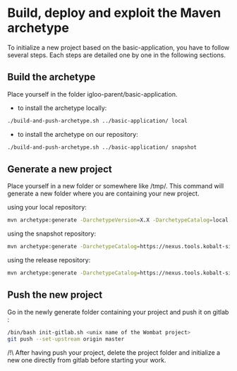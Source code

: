 Build, deploy and exploit the Maven archetype
=============================================

To initialize a new project based on the basic-application, you have to follow several steps.
Each steps are detailed one by one in the following sections.


Build the archetype
-------------------

Place yourself in the folder igloo-parent/basic-application.

- to install the archetype locally:
```sh
./build-and-push-archetype.sh ../basic-application/ local
```

- to install the archetype on our repository:
```sh
./build-and-push-archetype.sh ../basic-application/ snapshot
```

Generate a new project
----------------------

Place yourself in a new folder or somewhere like /tmp/. This command will
generate a new folder where you are containing your new project.

using your local repository:
```sh
mvn archetype:generate -DarchetypeVersion=X.X -DarchetypeCatalog=local -DartifactId=your-artifact-id -DgroupId=your.group.id -Dversion=0.1-SNAPSHOT -Dpackage=com.your.package -DarchetypeApplicationNamePrefix="YourApplication" -DarchetypeSpringAnnotationValuePrefix="yourApplication" -DarchetypeFullApplicationName="Customer - Your application" -DarchetypeDatabasePrefix=c_database_prefix -DarchetypeDataDirectory=your-data-directory
```

using the snapshot repository:
```sh
mvn archetype:generate -DarchetypeCatalog=https://nexus.tools.kobalt-si.fr/repository/igloo-snapshots/ -DartifactId=your-artifact-id -DgroupId=your.group.id -Dversion=0.1-SNAPSHOT -Dpackage=com.your.package -DarchetypeApplicationNamePrefix="YourApplication" -DarchetypeSpringAnnotationValuePrefix="yourApplication" -DarchetypeFullApplicationName="Customer - Your application" -DarchetypeDatabasePrefix=c_database_prefix -DarchetypeDataDirectory=your-data-directory
```

using the release repository:
```sh
mvn archetype:generate -DarchetypeCatalog=https://nexus.tools.kobalt-si.fr/repository/igloo-releases/ -DartifactId=your-artifact-id -DgroupId=your.group.id -Dversion=0.1-SNAPSHOT -Dpackage=com.your.package -DarchetypeApplicationNamePrefix="YourApplication" -DarchetypeSpringAnnotationValuePrefix="yourApplication" -DarchetypeFullApplicationName="Customer - Your application" -DarchetypeDatabasePrefix=c_database_prefix -DarchetypeDataDirectory=your-data-directory
```

Push the new project
--------------------

Go in the newly generate folder containing your project and push it on gitlab :

```sh
/bin/bash init-gitlab.sh <unix name of the Wombat project>
git push --set-upstream origin master
```

/!\ After having push your project, delete the project folder and initialize a
new one directly from gitlab before starting your work.

